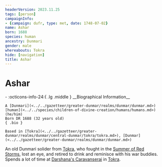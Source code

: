 ```yaml
---
headerVersion: 2023.11.25
tags: [person]
campaignInfo:
- {campaign: dufr, type: met, date: 1748-07-02}
name: Ashar
born: 1688
species: human
ancestry: Dunmari
gender: male
whereabouts: Tokra
hide: [navigation]
title: Ashar
---
```

# Ashar
<div class="grid cards ext-narrow-margin ext-one-column" markdown>
- :octicons-info-24:{ .lg .middle } __Biographical Information__

    A [Dunmari](<../../gazetteer/greater-dunmar/realms/dunmar/dunmar.md>) [human](<../../species/children-of-divine-creation/humans/humans.md>) (he/him)  
    Born DR 1688 (32 years old)  
    { .bio }

    Based in [Tokra](<../../gazetteer/greater-dunmar/realms/dunmar/central-dunmar/tokra/tokra.md>), [Dunmar](<../../gazetteer/greater-dunmar/realms/dunmar/dunmar.md>)
</div>



An old Dunmari solider from [Tokra](<../../gazetteer/greater-dunmar/realms/dunmar/central-dunmar/tokra/tokra.md>), who fought in the [Summer of Red Storms](<../../events/1700s/1709/summer-of-red-storms.md>), lost an eye, and retired to drink and reminisce with his war buddies. Spends a lot of time at [Darshana's Caravanserai](<../../gazetteer/greater-dunmar/realms/dunmar/central-dunmar/tokra/darshana-s-caravanserai.md>) in [Tokra](<../../gazetteer/greater-dunmar/realms/dunmar/central-dunmar/tokra/tokra.md>).

